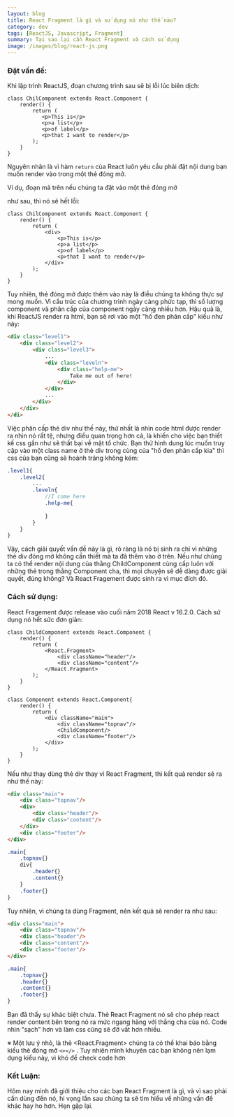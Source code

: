 ```yaml
---
layout: blog
title: React Fragment là gì và sử dụng nó như thế nào?
category: dev
tags: [ReactJS, Javascript, Fragment]
summary: Tại sao lại cần React Fragment và cách sử dụng
image: /images/blog/react-js.png
---
```

### Đặt vấn đề:

Khi lập trình ReactJS, đoạn chương trình sau sẽ bị lỗi lúc biên dịch:

```react
class ChilComponent extends React.Component {
    render() {
        return (
           <p>This is</p>
           <p>a list</p>
           <p>of label</p>
           <p>that I want to render</p>
        );
    }
}
```

Nguyên nhân là vì hàm `return` của React luôn yêu cầu phải đặt nội dung bạn muốn render vào trong một thẻ đóng mở. 

Ví dụ, đoạn mã trên nếu chúng ta đặt vào một thẻ đóng mở <div></div> như sau, thì nó sẽ hết lỗi:

```react
class ChilComponent extends React.Component {
    render() {
        return (
            <div>
                <p>This is</p>
                <p>a list</p>
                <p>of label</p>
                <p>that I want to render</p>
            </div>
        );
    }
}
```

Tuy nhiên, thẻ đóng mở được thêm vào  này là điều chúng ta không thực sự mong muốn. Vì cấu trúc của chương trình ngày càng phức tạp, thì số lượng component và phân cấp của component ngày càng nhiều hơn. Hậu quả là, khi ReactJS render ra html, bạn sẽ rơi vào một "hố đen phân cấp" kiểu như này:

```html
<div class="level1">
    <div class="level2">
        <div class="level3">
            ...
            <div class="leveln">
               	<div class="help-me">
                    Take me out of here!
                </div>
            </div>
            ...
        </div>
    </div>
</di>
```

Việc phân cấp thẻ div như thế này, thứ nhất là nhìn code html được render ra nhìn nó rất tệ, nhưng điều quan trọng hơn cả, là khiến cho việc bạn thiết kế css gần như sẽ thất bại về mặt tổ chức. Bạn thử hình dung lúc muốn truy cập vào một class name ở thẻ div trong cùng của "hố đen phân cấp kia" thì css của bạn cũng sẽ hoành tráng không kém:

```scss
.level1{
    .level2{
        ...
        .leveln{
            //I come here
            .help-me{
                
            }
        }
    }
}
```

Vậy, cách giải quyết vấn đề này là gì, rõ ràng là nó bị sinh ra chỉ vì những thẻ div đóng mở không cần thiết mà ta đã thêm vào ở trên. Nếu như chúng ta có thể render nội dung của thằng ChildComponent cùng cấp luôn với những thẻ trong thằng Component cha, thì mọi chuyện sẽ dễ dàng được giải quyết, đúng không? Và React Fragement được sinh ra vì mục đích đó.

### Cách sử dụng:

React Fragement được release vào cuối năm 2018 React v 16.2.0. Cách sử dụng nó hết sức đơn giản:

```react
class ChildComponent extends React.Component {
    render() {
        return (
            <React.Fragment>
                <div className="header"/>
                <div className="content"/>
            </React.Fragment>
        );
    }
}

class Component extends React.Component{
	render() {
        return (
            <div className="main">
                <div className="topnav"/>
                <ChildComponent/>
                <div className="footer"/>
            </div>
        );
    }   
}
```

Nếu như thay dùng thẻ div thay vì React Fragment, thì kết quả render sẽ ra như thế này:

```html
<div class="main">
    <div class="topnav"/>
    <div>
        <div class="header"/>
        <div class="content"/>
    </div>
    <div class="footer"/>
</div>
```
```scss
.main{
	.topnav{}
	div{
		.header{}
		.content{}
	}
	.footer{}
}
```

Tuy nhiên, vì chúng ta dùng Fragment, nên kết quả sẽ render ra như sau:
```html
<div class="main">
    <div class="topnav"/>
    <div class="header"/>
    <div class="content"/>
    <div class="footer"/>
</div>
```
```scss
.main{
	.topnav{}
	.header{}
	.content{}
	.footer{}
}
```

Bạn đã thấy sự khác biệt chưa. Thẻ React Fragment nó sẽ cho phép react render content bên trong nó ra mức ngang hàng với thằng cha của nó. Code nhìn "sạch" hơn và làm css cũng sẽ đỡ vất hơn nhiều.

※ Một lưu ý nhỏ, là thẻ <React.Fragment> chúng ta có thể khai báo bằng kiểu thẻ đóng mở `<></>` . Tuy nhiên mình khuyên các bạn không nên lạm dụng kiểu này, vì khó để check code hơn

### **Kết Luận:**

Hôm nay mình đã giới thiệu cho các bạn React Fragment là gì, và vì sao phải cần dùng đến nó, hi vọng lần sau chúng ta sẽ tìm hiểu về những vấn đề khác hay ho hơn. Hẹn gặp lại.

